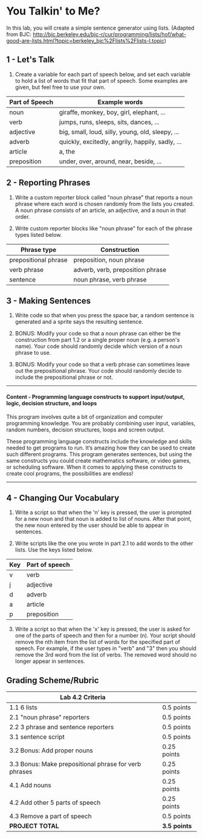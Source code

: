 # You Talkin' to Me?

In this lab, you will create a simple sentence generator using lists.  (Adapted from BJC: <http://bjc.berkeley.edu/bjc-r/cur/programming/lists/hof/what-good-are-lists.html?topic=berkeley_bjc%2Flists%2Flists-I.topic>)

## 1 - Let's Talk

1.  Create a variable for each part of speech below, and set each variable to hold a list of words that fit that part of speech.  Some examples are given, but feel free to use your own.

| Part of Speech | Example words                                    |
| -------------- | ------------------------------------------------ |
| noun           | giraffe, monkey, boy, girl, elephant, ...        |
| verb           | jumps, runs, sleeps, sits, dances, ...           |
| adjective      | big, small, loud, silly, young, old, sleepy, ... |
| adverb         | quickly, excitedly, angrily, happily, sadly, ... |
| article        | a, the                                           |
| preposition    | under, over, around, near, beside, ...           |

## 2 - Reporting Phrases

1.  Write a custom reporter block called "noun phrase" that reports a noun phrase where each word is chosen randomly from the lists you created.  A noun phrase consists of an article, an adjective, and a noun in that order.

2.  Write custom reporter blocks like "noun phrase" for each of the phrase types listed below.

| Phrase type          | Construction                     |
| -------------------- | -------------------------------- |
| prepositional phrase | preposition, noun phrase         |
| verb phrase          | adverb, verb, preposition phrase |
| sentence             | noun phrase, verb phrase         |

## 3 - Making Sentences

1.  Write code so that when you press the space bar, a random sentence is generated and a sprite says the resulting sentence.

2.  BONUS: Modify your code so that a noun phrase can either be the construction from part 1.2 or a single proper noun (e.g. a person's name).  Your code should randomly decide which version of a noun phrase to use.

3.  BONUS: Modify your code so that a verb phrase can sometimes leave out the prepositional phrase.  Your code should randomly decide to include the prepositional phrase or not.

---

#### Content - Programming language constructs to support input/output, logic, decision structure, and loops

This program involves quite a bit of organization and computer programming knowledge. You are probably combining user input, variables, random numbers, decision structures, loops and screen output.

These programming language constructs include the knowledge and skills needed to get programs to run. It’s amazing how they can be used to create such different programs. This program generates sentences, but using the same constructs you could create mathematics software, or video games, or scheduling software. When it comes to applying these constructs to create cool programs, the possibilities are endless!

----

## 4 - Changing Our Vocabulary

1.  Write a script so that when the 'n' key is pressed, the user is prompted for a new noun and that noun is added to list of nouns.  After that point, the new noun entered by the user should be able to appear in sentences.

2.  Write scripts like the one you wrote in part 2.1 to add words to the other lists.  Use the keys listed below.

| Key | Part of speech |
| --- | -------------- |
| v   | verb           |
| j   | adjective      |
| d   | adverb         |
| a   | article        |
| p   | preposition    |

3.  Write a script so that when the 'x' key is pressed, the user is asked for one of the parts of speech and then for a number (n).  Your script should remove the nth item from the list of words for the specified part of speech.  For example, if the user types in "verb" and "3" then you should remove the 3rd word from the list of verbs.  The removed word should no longer appear in sentences.

## Grading Scheme/Rubric

| **Lab 4.2 Criteria**                                   |                |
| ------------------------------------------------------ | -------------- |
| 1.1 6 lists                                            | 0.5 points     |
| 2.1 "noun phrase" reporters                            | 0.5 points     |
| 2.2 3 phrase and sentence reporters                    | 0.5 points     |
| 3.1 sentence script                                    | 0.5 points     |
| 3.2 Bonus: Add proper nouns                            | 0.25 points    |
| 3.3 Bonus: Make prepositional phrase for verb phrases  | 0.25 points    |
| 4.1 Add nouns                                          | 0.25 points    |
| 4.2 Add other 5 parts of speech                        | 0.25 points    |
| 4.3 Remove a part of speech                            | 0.5 points     |
| **PROJECT TOTAL**                                      | **3.5 points** |
